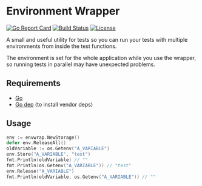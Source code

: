 Environment Wrapper
===================

[![Go Report Card](https://goreportcard.com/badge/github.com/ilijamt/envwrap)](https://goreportcard.com/report/github.com/ilijamt/envwrap) [![Build Status](https://travis-ci.org/ilijamt/envwrap.svg?branch=master)](https://travis-ci.org/ilijamt/envwrap) [![License](https://img.shields.io/badge/License-MIT-blue.svg)](https://github.com/ilijamt/envwrap/blob/master/LICENSE)

A small and useful utility for tests so you can run your tests with multiple environments from inside the test functions.

The environment is set for the whole application while you use the wrapper, so running tests in parallel may have unexpected problems.

## Requirements

* [Go](https://golang.org/doc/install)
* [Go dep](https://github.com/golang/dep) (to install vendor deps)

## Usage

```go
env := envwrap.NewStorage()
defer env.ReleaseAll()
oldVariable := os.Getenv("A_VARIABLE")
env.Store("A_VARIABLE", "test")
fmt.Println(oldVariable) // ""
fmt.Println(os.Getenv("A_VARIABLE")) // "test"
env.Release("A_VARIABLE")
fmt.Println(oldVariable, os.Getenv("A_VARIABLE")) // ""
```